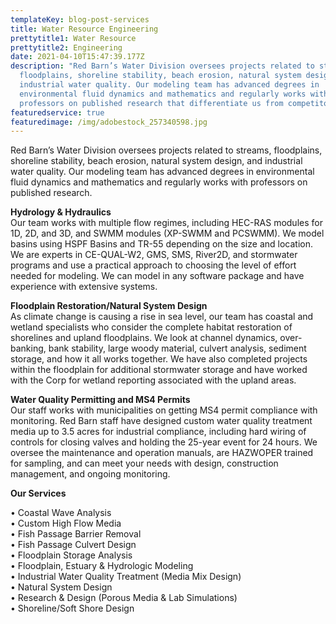 ```yaml
---
templateKey: blog-post-services
title: Water Resource Engineering
prettytitle1: Water Resource
prettytitle2: Engineering
date: 2021-04-10T15:47:39.177Z
description: "Red Barn’s Water Division oversees projects related to streams,
  floodplains, shoreline stability, beach erosion, natural system design, and
  industrial water quality. Our modeling team has advanced degrees in
  environmental fluid dynamics and mathematics and regularly works with
  professors on published research that differentiate us from competitors. "
featuredservice: true
featuredimage: /img/adobestock_257340598.jpg
---
```

Red Barn’s Water Division oversees projects related to streams, floodplains, shoreline stability, beach erosion, natural system design, and industrial water quality. Our modeling team has advanced degrees in environmental fluid dynamics and mathematics and regularly works with professors on published research.

**Hydrology & Hydraulics**\
Our team works with multiple flow regimes, including HEC-RAS modules for 1D, 2D, and 3D, and SWMM modules (XP-SWMM and PCSWMM). We model basins using HSPF Basins and TR-55 depending on the size and location. We are experts in CE-QUAL-W2, GMS, SMS, River2D, and stormwater programs and use a practical approach to choosing the level of effort needed for modeling. We can model in any software package and have experience with extensive systems.

**Floodplain Restoration/Natural System Design**\
As climate change is causing a rise in sea level, our team has coastal and wetland specialists who consider the complete habitat restoration of shorelines and upland floodplains. We look at channel dynamics, over-banking, bank stability, large woody material, culvert analysis, sediment storage, and how it all works together. We have also completed projects within the floodplain for additional stormwater storage and have worked with the Corp for wetland reporting associated with the upland areas.

**Water Quality Permitting and MS4 Permits**\
Our staff works with municipalities on getting MS4 permit compliance with monitoring. Red Barn staff have designed custom water quality treatment media up to 3.5 acres for industrial compliance, including hard wiring of controls for closing valves and holding the 25-year event for 24 hours. We oversee the maintenance and operation manuals, are HAZWOPER trained for sampling, and can meet your needs with design, construction management, and ongoing monitoring.

**Our Services**   

• Coastal Wave Analysis  
• Custom High Flow Media  
• Fish Passage Barrier Removal  
• Fish Passage Culvert Design  
• Floodplain Storage Analysis  
• Floodplain, Estuary & Hydrologic Modeling  
• Industrial Water Quality Treatment (Media Mix Design)  
• Natural System Design  
• Research & Design (Porous Media & Lab Simulations)  
• Shoreline/Soft Shore Design